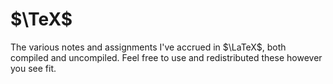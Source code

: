 # $\TeX$

The various notes and assignments I've accrued in $\LaTeX$, both compiled and uncompiled. Feel free to use and redistributed these however you see fit.
